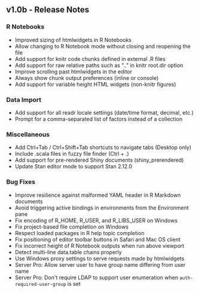 ## v1.0b - Release Notes

### R Notebooks

* Improved sizing of htmlwidgets in R Notebooks
* Allow changing to R Notebook mode without closing and reopening the file
* Add support for knitr code chunks defined in external .R files
* Add support for raw relative paths such as ".." in knitr root.dir option
* Improve scrolling past htmlwidgets in the editor
* Always show chunk output preferences (inline or console)
* Add support for variable height HTML widgets (non-knitr figures)

### Data Import

* Add support for all readr locale settings (date/time format, decimal, etc.)
* Prompt for a comma-separated list of factors instead of a collection

### Miscellaneous

* Add Ctrl+Tab / Ctrl+Shift+Tab shortcuts to navigate tabs (Desktop only)
* Include .scala files in fuzzy file finder (Ctrl + .)
* Add support for pre-rendered Shiny documents (shiny_prerendered)
* Update Stan editor mode to support Stan 2.12.0

### Bug Fixes

* Improve resilience against malformed YAML header in R Markdown documents
* Avoid triggering active bindings in environments from the Environment pane
* Fix encoding of R_HOME, R_USER, and R_LIBS_USER on Windows
* Fix project-based file completion on Windows
* Respect loaded packages in R help topic completion
* Fix positioning of editor toolbar buttons in Safari and Mac OS client
* Fix incorrect height of R Notebook outputs when run above viewport
* Detect multi-line data.table chains properly  
* Use Windows proxy settings to serve requests made by htmlwidgets
* Server Pro: Allow server user to have group name differing from user name
* Server Pro: Don't require LDAP to support user enumeration when `auth-required-user-group` is set

